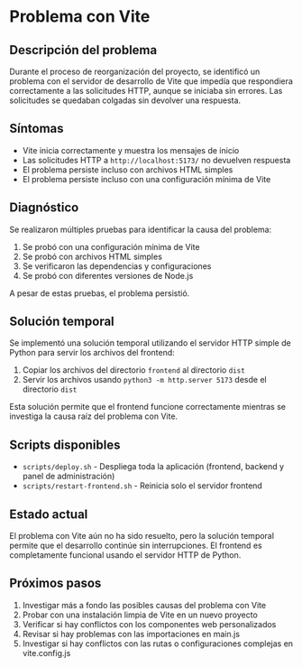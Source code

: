 # Problema con Vite

## Descripción del problema

Durante el proceso de reorganización del proyecto, se identificó un problema con el servidor de desarrollo de Vite que impedía que respondiera correctamente a las solicitudes HTTP, aunque se iniciaba sin errores. Las solicitudes se quedaban colgadas sin devolver una respuesta.

## Síntomas

- Vite inicia correctamente y muestra los mensajes de inicio
- Las solicitudes HTTP a `http://localhost:5173/` no devuelven respuesta
- El problema persiste incluso con archivos HTML simples
- El problema persiste incluso con una configuración mínima de Vite

## Diagnóstico

Se realizaron múltiples pruebas para identificar la causa del problema:

1. Se probó con una configuración mínima de Vite
2. Se probó con archivos HTML simples
3. Se verificaron las dependencias y configuraciones
4. Se probó con diferentes versiones de Node.js

A pesar de estas pruebas, el problema persistió.

## Solución temporal

Se implementó una solución temporal utilizando el servidor HTTP simple de Python para servir los archivos del frontend:

1. Copiar los archivos del directorio `frontend` al directorio `dist`
2. Servir los archivos usando `python3 -m http.server 5173` desde el directorio `dist`

Esta solución permite que el frontend funcione correctamente mientras se investiga la causa raíz del problema con Vite.

## Scripts disponibles

- `scripts/deploy.sh` - Despliega toda la aplicación (frontend, backend y panel de administración)
- `scripts/restart-frontend.sh` - Reinicia solo el servidor frontend

## Estado actual

El problema con Vite aún no ha sido resuelto, pero la solución temporal permite que el desarrollo continúe sin interrupciones. El frontend es completamente funcional usando el servidor HTTP de Python.

## Próximos pasos

1. Investigar más a fondo las posibles causas del problema con Vite
2. Probar con una instalación limpia de Vite en un nuevo proyecto
3. Verificar si hay conflictos con los componentes web personalizados
4. Revisar si hay problemas con las importaciones en main.js
5. Investigar si hay conflictos con las rutas o configuraciones complejas en vite.config.js